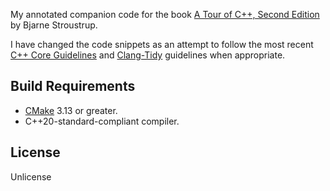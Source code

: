 My annotated companion code for the book [A Tour of C++, Second Edition](http://www.stroustrup.com/tour2.html) by Bjarne Stroustrup. 

I have changed the code snippets as an attempt to follow the most recent [C++ Core Guidelines](https://isocpp.github.io/CppCoreGuidelines/CppCoreGuidelines) and [Clang-Tidy](https://clang.llvm.org/extra/clang-tidy/) guidelines when appropriate.

## Build Requirements

*   [CMake](https://cmake.org/download) 3.13 or greater.
*   C++20-standard-compliant compiler.

## License

Unlicense
